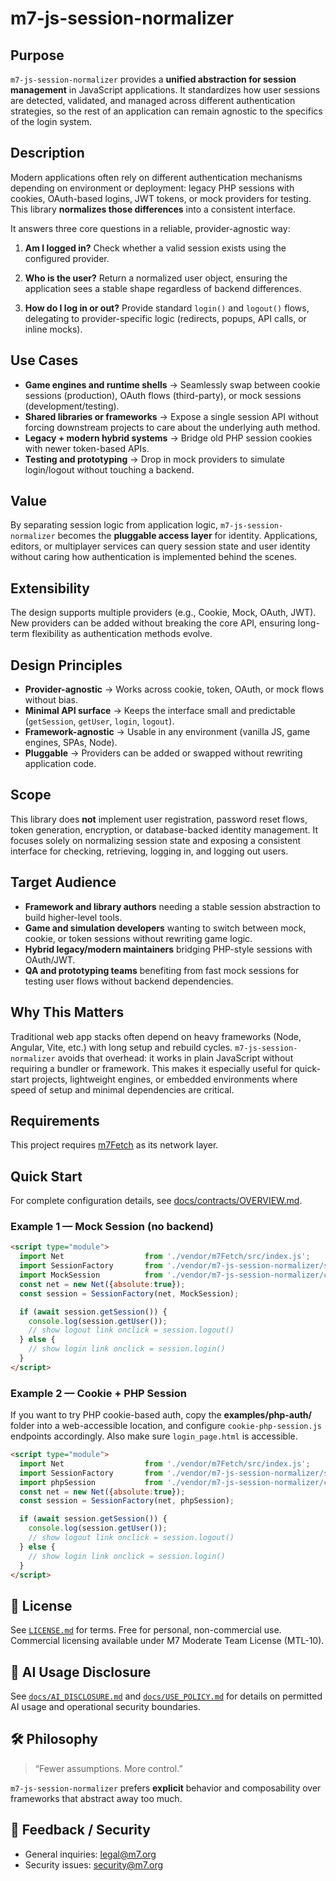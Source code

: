 # m7-js-session-normalizer

## Purpose

`m7-js-session-normalizer` provides a **unified abstraction for session management** in JavaScript applications. It standardizes how user sessions are detected, validated, and managed across different authentication strategies, so the rest of an application can remain agnostic to the specifics of the login system.

## Description

Modern applications often rely on different authentication mechanisms depending on environment or deployment: legacy PHP sessions with cookies, OAuth-based logins, JWT tokens, or mock providers for testing. This library **normalizes those differences** into a consistent interface.

It answers three core questions in a reliable, provider-agnostic way:

1. **Am I logged in?**
   Check whether a valid session exists using the configured provider.

2. **Who is the user?**
   Return a normalized user object, ensuring the application sees a stable shape regardless of backend differences.

3. **How do I log in or out?**
   Provide standard `login()` and `logout()` flows, delegating to provider-specific logic (redirects, popups, API calls, or inline mocks).

## Use Cases

* **Game engines and runtime shells** → Seamlessly swap between cookie sessions (production), OAuth flows (third-party), or mock sessions (development/testing).
* **Shared libraries or frameworks** → Expose a single session API without forcing downstream projects to care about the underlying auth method.
* **Legacy + modern hybrid systems** → Bridge old PHP session cookies with newer token-based APIs.
* **Testing and prototyping** → Drop in mock providers to simulate login/logout without touching a backend.

## Value

By separating session logic from application logic, `m7-js-session-normalizer` becomes the **pluggable access layer** for identity. Applications, editors, or multiplayer services can query session state and user identity without caring how authentication is implemented behind the scenes.

## Extensibility

The design supports multiple providers (e.g., Cookie, Mock, OAuth, JWT). New providers can be added without breaking the core API, ensuring long-term flexibility as authentication methods evolve.

## Design Principles

* **Provider-agnostic** → Works across cookie, token, OAuth, or mock flows without bias.
* **Minimal API surface** → Keeps the interface small and predictable (`getSession`, `getUser`, `login`, `logout`).
* **Framework-agnostic** → Usable in any environment (vanilla JS, game engines, SPAs, Node).
* **Pluggable** → Providers can be added or swapped without rewriting application code.

## Scope

This library does **not** implement user registration, password reset flows, token generation, encryption, or database-backed identity management. It focuses solely on normalizing session state and exposing a consistent interface for checking, retrieving, logging in, and logging out users.

## Target Audience

* **Framework and library authors** needing a stable session abstraction to build higher-level tools.
* **Game and simulation developers** wanting to switch between mock, cookie, or token sessions without rewriting game logic.
* **Hybrid legacy/modern maintainers** bridging PHP-style sessions with OAuth/JWT.
* **QA and prototyping teams** benefiting from fast mock sessions for testing user flows without backend dependencies.

## Why This Matters

Traditional web app stacks often depend on heavy frameworks (Node, Angular, Vite, etc.) with long setup and rebuild cycles. `m7-js-session-normalizer` avoids that overhead: it works in plain JavaScript without requiring a bundler or framework. This makes it especially useful for quick-start projects, lightweight engines, or embedded environments where speed of setup and minimal dependencies are critical.

## Requirements

This project requires [m7Fetch](https://github.com/linearblade/m7Fetch)  as its network layer.

## Quick Start

For complete configuration details, see [docs/contracts/OVERVIEW.md](./docs/contracts/OVERVIEW.md).

### Example 1 — Mock Session (no backend)

```html
<script type="module">
  import Net                  from './vendor/m7Fetch/src/index.js';
  import SessionFactory       from './vendor/m7-js-session-normalizer/src/index.js';
  import MockSession          from './vendor/m7-js-session-normalizer/config/mock-session.js';
  const net = new Net({absolute:true});
  const session = SessionFactory(net, MockSession);

  if (await session.getSession()) {
    console.log(session.getUser());
    // show logout link onclick = session.logout()
  } else {
    // show login link onclick = session.login()
  }
</script>
```

### Example 2 — Cookie + PHP Session

If you want to try PHP cookie-based auth, copy the **examples/php-auth/** folder into a web-accessible location, and configure `cookie-php-session.js` endpoints accordingly. Also make sure `login_page.html` is accessible.

```html
<script type="module">
  import Net                  from './vendor/m7Fetch/src/index.js';
  import SessionFactory       from './vendor/m7-js-session-normalizer/src/index.js';
  import phpSession           from './vendor/m7-js-session-normalizer/config/cookie-php-session.js';
  const net = new Net({absolute:true});
  const session = SessionFactory(net, phpSession);

  if (await session.getSession()) {
    console.log(session.getUser());
    // show logout link onclick = session.logout()
  } else {
    // show login link onclick = session.login()
  }
</script>
```

## 📜 License

See [`LICENSE.md`](LICENSE.md) for terms.
Free for personal, non-commercial use.
Commercial licensing available under M7 Moderate Team License (MTL-10).

## 🤖 AI Usage Disclosure

See [`docs/AI_DISCLOSURE.md`](docs/AI_DISCLOSURE.md) and [`docs/USE_POLICY.md`](docs/USE_POLICY.md) for details on permitted AI usage and operational security boundaries.

## 🛠️ Philosophy

> “Fewer assumptions. More control.”

`m7-js-session-normalizer` prefers **explicit** behavior and composability over frameworks that abstract away too much.

## 💬 Feedback / Security

* General inquiries: [legal@m7.org](mailto:legal@m7.org)
* Security issues: [security@m7.org](mailto:security@m7.org)
